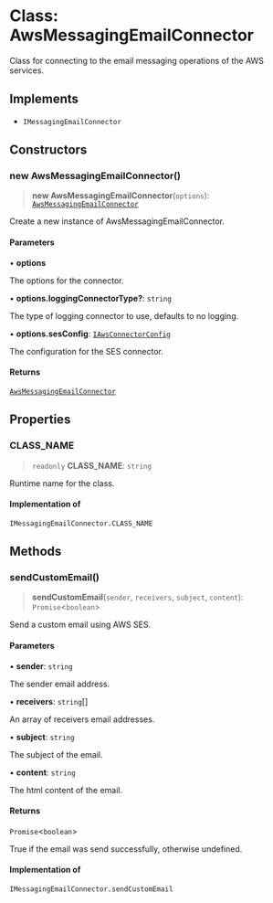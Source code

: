# Class: AwsMessagingEmailConnector

Class for connecting to the email messaging operations of the AWS services.

## Implements

- `IMessagingEmailConnector`

## Constructors

### new AwsMessagingEmailConnector()

> **new AwsMessagingEmailConnector**(`options`): [`AwsMessagingEmailConnector`](AwsMessagingEmailConnector.md)

Create a new instance of AwsMessagingEmailConnector.

#### Parameters

• **options**

The options for the connector.

• **options.loggingConnectorType?**: `string`

The type of logging connector to use, defaults to no logging.

• **options.sesConfig**: [`IAwsConnectorConfig`](../interfaces/IAwsConnectorConfig.md)

The configuration for the SES connector.

#### Returns

[`AwsMessagingEmailConnector`](AwsMessagingEmailConnector.md)

## Properties

### CLASS\_NAME

> `readonly` **CLASS\_NAME**: `string`

Runtime name for the class.

#### Implementation of

`IMessagingEmailConnector.CLASS_NAME`

## Methods

### sendCustomEmail()

> **sendCustomEmail**(`sender`, `receivers`, `subject`, `content`): `Promise`\<`boolean`\>

Send a custom email using AWS SES.

#### Parameters

• **sender**: `string`

The sender email address.

• **receivers**: `string`[]

An array of receivers email addresses.

• **subject**: `string`

The subject of the email.

• **content**: `string`

The html content of the email.

#### Returns

`Promise`\<`boolean`\>

True if the email was send successfully, otherwise undefined.

#### Implementation of

`IMessagingEmailConnector.sendCustomEmail`
